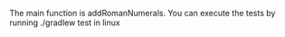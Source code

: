 The main function is addRomanNumerals.  You can execute the tests by running ./gradlew test in linux  